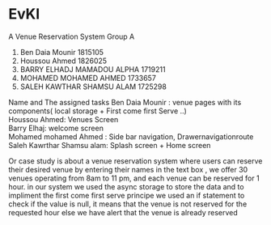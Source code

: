 # EvKl
A Venue Reservation System
Group A
1. Ben Daia Mounir 1815105
2. Houssou Ahmed 1826025
3. BARRY ELHADJ MAMADOU ALPHA 1719211
4. MOHAMED MOHAMED AHMED 1733657
5. SALEH KAWTHAR SHAMSU ALAM 1725298

 Name and The assigned tasks
 Ben Daia Mounir : venue pages  with its components( local storage + First come first Serve ..) </br>
 Houssou Ahmed: Venues Screen </br>
 Barry Elhaj: welcome screen </br>
 Mohamed mohamed Ahmed : Side bar navigation, Drawernavigationroute </br>
 Saleh Kawrthar Shamsu alam: Splash screen + Home screen </br>
 
 Or case study is about a venue reservation system where users can reserve their desired venue by entering their names in the text box , we offer 30 venues operating from 8am to 11 pm, and each venue can be reserved for 1 hour. in our system we used the async storage to store the data and to impliment the first come first serve principe we used an if statement to check if the value is null, it means that the venue is not reserved for the requested hour else we have alert that the venue is already reserved
